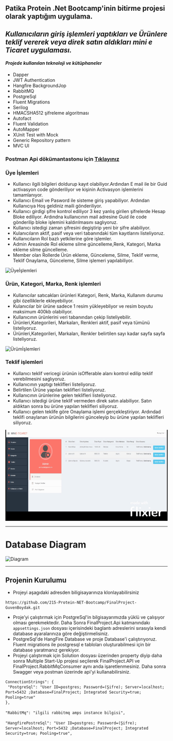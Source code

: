## Patika  Protein .Net Bootcamp'inin bitirme projesi olarak yaptığım uygulama.
## *Kullanıcıların giriş işlemleri yaptıkları ve Ürünlere teklif vererek veya direk satın aldıkları mini e Ticaret uygulaması.*
#### *Projede kullanılan teknoloji ve kütüphaneler*
- Dapper 
- JWT Authentication
- Hangfire BackgroundJop
- RabbitMQ
- PostgreSql
- Fluent Migrations
- Serilog
- HMACSHA512 şifreleme algoritması
- Autofact 
- Fluent Validation
- AutoMapper
- XUnit Test with Mock
- Generic Repository pattern
- MVC UI 

### Postman Api dökümantastonu için [Tıklayınız](https://documenter.getpostman.com/view/15763755/VUqpuHvg) 


### Üye İşlemleri
- Kullanıcı ilgili bilgileri doldurup kayıt olabiliyor.Ardından E mail ile bir Guid activasyon code gönderiliyor ve kişinin Activasyon işlemlerini tamamlanıyor.
- Kullanıcı Email ve Pasword ile sisteme giriş yapabiliyor. Ardından Kullanıcıya Hoş geldiniz maili gönderiliyor.
- Kullanıcı girdigi şifre kontrol ediliyor 3 kez yanlış girilen şifrelerde Hesap Bloke ediliyor. Ardındna kullanıcının mail adresine Guid ile code gönderilip bloke işlemini kaldırılmasını saglıyoruz.
- Kullanıcı istedigi zaman şifresini degiştirip yeni bir şifre alabiliyor.
- Kulanıcıların aktif, pasif veya veri tabanındaki tüm kayıtlarını listeliyoruz.
- Kullanıcıların Rol bazlı yetkilerine göre işlemler.
- Admin Areasinde Rol ekleme silme güncelleme,Renk, Kategori, Marka ekleme silme güncelleme.
- Member olan Rollerde Ürün ekleme, Günceleme, Silme, Teklif verme, Teklif Onaylama, Günceleme, Silme işlemeri yapılabiliyor.

![Üyeİşlemleri](New_Project.gif)
 
### Ürün, Kategori, Marka, Renk işlemleri
- Kullanıcılar satıcakları ürünleri Kategori, Renk, Marka, Kullanım durumu gibi özelliklerle ekleyebiliyor.
- Kulanıcılar bir ürüne sadece 1 resim yükleyebliyor ve resim boyutu maksimum 400kb olabiliyor. 
- Kullanıcının ürünlerini veri tabanından çekip listeliyebilir.
- Ürünleri,Kategorileri, Markaları, Renkleri aktif, pasif veya tümünü listeliyoruz.
- Ürünleri,Kategorileri, Markaları, Renkler belirtilen sayı kadar sayfa sayfa listeliyoruz.

![Ürümİşlemleri](New_Project(1).gif)

### Teklif işlemleri
- Kullanıcı teklif vericegi ürünün isOfferable alanı kontrol edilip teklif verebilmesini saglıyoruz.
- Kullanıcının yaptıgı teklifleri listeliyoruz.
- Belirtilen Ürüne yapılan teklifleri listeliyoruz.
- Kullanıcının ürünlerine gelen teklifleri listeliyoruz.
- Kullanıcı istedigi ürüne teklif vermeden direk satın alabiliyor. Satın aldıktan sonra bu ürüne yapılan teklifleri siliyoruz.
- Kullanıcı gelen teklife göre Onaylama işlemi gerçekleştiriyor. Ardındad teklifi onaylanan ürünün bilgilerini günceleyip bu ürüne yapılan teklifleri siliyoruz.

![Teklifİşlemleri](New_Project(2).gif)
 <hr>
 
# Database Diagram
![Diagram](https://i.hizliresim.com/9usqd66.png)

 <hr>
 
 ## 
 ## Projenin Kurulumu
 - Projeyi aşagıdaki adresden biligisayarınıza klonlayabilirsiniz
 ````
 https://github.com/215-Protein-NET-Bootcamp/FinalProject-GuvenBoydak.git
 ````
 - Proje’yi çalıştırmak için PostgreSql'in bilgisayarımızda yüklü ve çalışıyor olması gerekmektedir. Daha Sonra FinalProject.Api katmanındakı ``appsettings.json`` dosyası içerisindeki baglantı adreslerini sırasıyla kendi database ayaralarınıza göre değiştirmelisiniz. 
 - PostgreSql'de HangFire Database ve proje Database'i  çalıştırıyoruz. Fluent migrations ile postgresql e tabloları oluşturabilmesi için bir database yaratmanız gerekiyor.
 - Projeyi çalıştırmak için Solution dosyası üzerinden property diyip daha sonra Multiple Start-Up projesi seçilerek FinalProject.API ve FinalProject.RabbitMqConsumer aynı anda işaretlenmesiniz. Daha sonra Swagger veya postman üzerinde api'yi kullanabilirsiniz.
 
 ````
 ConnectionStrings": {
  "PostgreSql": "User ID=postgres; Password=(Şifre); Server=localhost; Port=5432 ;Database=FinalProject; Integrated Security=true; Pooling=true"
}, 

"RabbitMq": "ilgili rabbitmq amps instance bilgisi",

"HangfirePostreSql": "User ID=postgres; Password=(Şifre); Server=localhost; Port=5432 ;Database=FinalProject; Integrated Security=true; Pooling=true",
  ````

 
